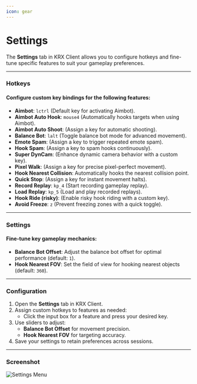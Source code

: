 ```yaml
---
icon: gear
---
```


# Settings

The **Settings** tab in KRX Client allows you to configure hotkeys and fine-tune specific features to suit your gameplay preferences.

---

### **Hotkeys**

#### Configure custom key bindings for the following features:
- **Aimbot**: `lctrl` (Default key for activating Aimbot).
- **Aimbot Auto Hook**: `mouse4` (Automatically hooks targets when using Aimbot).
- **Aimbot Auto Shoot**: (Assign a key for automatic shooting).
- **Balance Bot**: `lalt` (Toggle balance bot mode for advanced movement).
- **Emote Spam**: (Assign a key to trigger repeated emote spam).
- **Hook Spam**: (Assign a key to spam hooks continuously).
- **Super DynCam**: (Enhance dynamic camera behavior with a custom key).
- **Pixel Walk**: (Assign a key for precise pixel-perfect movement).
- **Hook Nearest Collision**: Automatically hooks the nearest collision point.
- **Quick Stop**: (Assign a key for instant movement halts).
- **Record Replay**: `kp_4` (Start recording gameplay replay).
- **Load Replay**: `kp_5` (Load and play recorded replays).
- **Hook Ride (risky)**: (Enable risky hook riding with a custom key).
- **Avoid Freeze**: `z` (Prevent freezing zones with a quick toggle).

---

### **Settings**

#### Fine-tune key gameplay mechanics:
- **Balance Bot Offset**: Adjust the balance bot offset for optimal performance (default: `1`).
- **Hook Nearest FOV**: Set the field of view for hooking nearest objects (default: `360`).

---

### **Configuration**

1. Open the **Settings** tab in KRX Client.
2. Assign custom hotkeys to features as needed:
   - Click the input box for a feature and press your desired key.
3. Use sliders to adjust:
   - **Balance Bot Offset** for movement precision.
   - **Hook Nearest FOV** for targeting accuracy.
4. Save your settings to retain preferences across sessions.

---

### **Screenshot**
![Settings Menu](https://raw.githubusercontent.com/Krixx1337/krxclient-docs/refs/heads/main/images/settings-menu.png)
